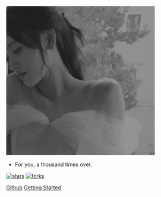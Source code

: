 <img width="400px" src="_media/images/cover.jpg">

- For you, a thousand times over.

[![stars](https://badgen.net/github/stars/blissleek/Lee-Notes?icon=github&color=4ab8a1)](https://github.com/blissleek/Lee-Notes) [![forks](https://badgen.net/github/forks/blissleek/Lee-Notes?icon=github&color=4ab8a1)](https://github.com/blissleek/Lee-Notes)

[Github](https://github.com/blissleek/Lee-Notes/)
[Getting Started](README.md)



 <!-- 背景图片 --> 
